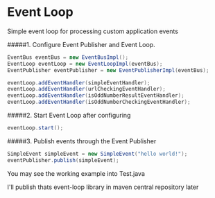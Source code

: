 # Event Loop

Simple event loop for processing custom application events 
 
#####1. Configure Event Publisher and Event Loop.
```java
EventBus eventBus = new EventBusImpl();
EventLoop eventLoop = new EventLoopImpl(eventBus);
EventPublisher eventPublisher = new EventPublisherImpl(eventBus);

eventLoop.addEventHandler(simpleEventHandler);
eventLoop.addEventHandler(urlCheckingEventHandler);
eventLoop.addEventHandler(isOddNumberResultEventHandler);
eventLoop.addEventHandler(isOddNumberCheckingEventHandler);
```
#####2. Start Event Loop after configuring
```java
eventLoop.start();
```
#####3. Publish events through the Event Publisher
```java
SimpleEvent simpleEvent = new SimpleEvent("hello world!");
eventPublisher.publish(simpleEvent);
```
You may see the working example into Test.java

I'll publish thats event-loop library in maven central repository later

 


